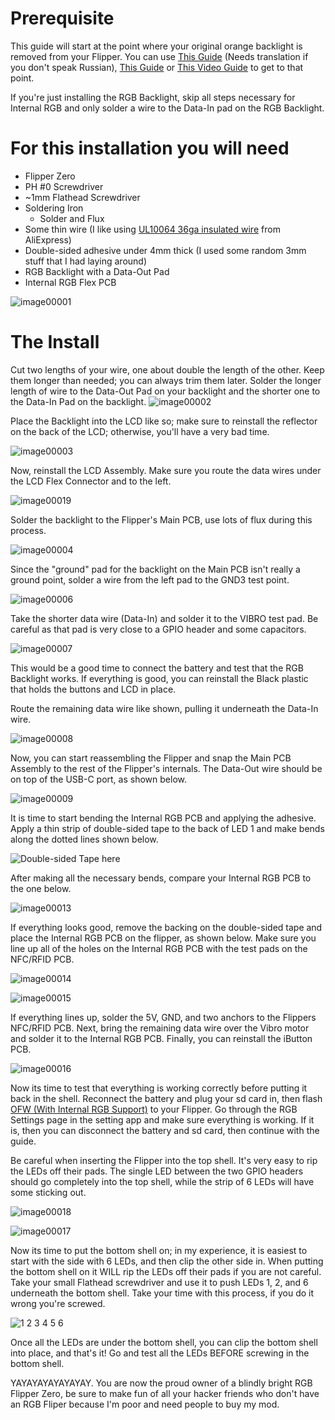 # Prerequisite

This guide will start at the point where your original orange backlight is removed from your Flipper. You can use [This Guide](https://telegra.ph/Izmenenie-cveta-podsvetki-Flipper-Zero-11-14) (Needs translation if you don't speak Russian), [This Guide](https://telegra.ph/Flipper-Zero-RGB-backlight-guide-12-26) or [This Video Guide](https://www.youtube.com/watch?v=pft1CI5ikA4) to get to that point.

If you're just installing the RGB Backlight, skip all steps necessary for Internal RGB and only solder a wire to the Data-In pad on the RGB Backlight.

# For this installation you will need

- Flipper Zero
- PH #0 Screwdriver
- ~1mm Flathead Screwdriver 
- Soldering Iron
  - Solder and Flux
- Some thin wire (I like using [UL10064 36ga insulated wire](https://www.aliexpress.us/item/3256805268543019.html) from AliExpress)
- Double-sided adhesive under 4mm thick (I used some random 3mm stuff that I had laying around)
- RGB Backlight with a Data-Out Pad
- Internal RGB Flex PCB

![image00001](https://github.com/Z3BRO/Flipper-Zero-RGB/assets/101530102/3559a438-ee9c-4344-a2e8-0555d2a26aa7)

# The Install

Cut two lengths of your wire, one about double the length of the other. Keep them longer than needed; you can always trim them later. Solder the longer length of wire to the Data-Out Pad on your backlight and the shorter one to the Data-In Pad on the backlight.
![image00002](https://github.com/Z3BRO/Flipper-Zero-RGB/assets/101530102/efc0301f-476c-45a3-8e1a-da53d3c96c3a)

Place the Backlight into the LCD like so; make sure to reinstall the reflector on the back of the LCD; otherwise, you'll have a very bad time.

![image00003](https://github.com/Z3BRO/Flipper-Zero-RGB/assets/101530102/0fb46f54-6331-4568-bf47-ddafb05bc6cd)

Now, reinstall the LCD Assembly. Make sure you route the data wires under the LCD Flex Connector and to the left.

![image00019](https://github.com/Z3BRO/Flipper-Zero-RGB/assets/101530102/cd77e51a-0b2f-492e-8a9d-7e5edb338fd4)

Solder the backlight to the Flipper's Main PCB, use lots of flux during this process. 

![image00004](https://github.com/Z3BRO/Flipper-Zero-RGB/assets/101530102/0ecb3535-cad1-4c99-91e4-aea7741e1425)

Since the "ground" pad for the backlight on the Main PCB isn't really a ground point, solder a wire from the left pad to the GND3 test point.

![image00006](https://github.com/Z3BRO/Flipper-Zero-RGB/assets/101530102/f26ecc63-41d9-46ed-8509-f4e8a4ddc653)

Take the shorter data wire (Data-In) and solder it to the VIBRO test pad. Be careful as that pad is very close to a GPIO header and some capacitors.

![image00007](https://github.com/Z3BRO/Flipper-Zero-RGB/assets/101530102/391e2ed8-9712-4cc7-a7d5-1a542785aadd)

This would be a good time to connect the battery and test that the RGB Backlight works. If everything is good, you can reinstall the Black plastic that holds the buttons and LCD in place. 

Route the remaining data wire like shown, pulling it underneath the Data-In wire.

![image00008](https://github.com/Z3BRO/Flipper-Zero-RGB/assets/101530102/4d764116-e9de-48e7-9669-ec9c0eb0d04f)

Now, you can start reassembling the Flipper and snap the Main PCB Assembly to the rest of the Flipper's internals. The Data-Out wire should be on top of the USB-C port, as shown below. 

![image00009](https://github.com/Z3BRO/Flipper-Zero-RGB/assets/101530102/27b00f4e-7fa5-4170-b7be-1d414f20ddba)

It is time to start bending the Internal RGB PCB and applying the adhesive. Apply a thin strip of double-sided tape to the back of LED 1 and make bends along the dotted lines shown below.

![Double-sided Tape here](https://github.com/Z3BRO/Flipper-Zero-RGB/assets/101530102/240c4874-2f14-48fd-838c-e5ad9cd41b4e)

After making all the necessary bends, compare your Internal RGB PCB to the one below.

![image00013](https://github.com/Z3BRO/Flipper-Zero-RGB/assets/101530102/082a24cc-85e9-4280-97ba-54850f819e81)

If everything looks good, remove the backing on the double-sided tape and place the Internal RGB PCB on the flipper, as shown below. Make sure you line up all of the holes on the Internal RGB PCB with the test pads on the NFC/RFID PCB.

![image00014](https://github.com/Z3BRO/Flipper-Zero-RGB/assets/101530102/a31ec6bb-eda1-4925-b5e7-bb4f100250b1)

![image00015](https://github.com/Z3BRO/Flipper-Zero-RGB/assets/101530102/3dfdcb28-e715-4393-bf4e-a8d5c7174322)

If everything lines up, solder the 5V, GND, and two anchors to the Flippers NFC/RFID PCB. Next, bring the remaining data wire over the Vibro motor and solder it to the Internal RGB PCB. Finally, you can reinstall the iButton PCB.

![image00016](https://github.com/Z3BRO/Flipper-Zero-RGB/assets/101530102/c847f01b-9629-4f6f-bc4f-aee8f04ddb04)

Now its time to test that everything is working correctly before putting it back in the shell. Reconnect the battery and plug your sd card in, then flash [OFW (With Internal RGB Support)](https://github.com/Z3BRO/Flipper-Zero-OFW-RGB) to your Flipper. Go through the RGB Settings page in the setting app and make sure everything is working. If it is, then you can disconnect the battery and sd card, then continue with the guide.

Be careful when inserting the Flipper into the top shell. It's very easy to rip the LEDs off their pads. The single LED between the two GPIO headers should go completely into the top shell, while the strip of 6 LEDs will have some sticking out. 

![image00018](https://github.com/Z3BRO/Flipper-Zero-RGB/assets/101530102/3c2d9d01-0420-46bb-9407-fba8e3143a09)

![image00017](https://github.com/Z3BRO/Flipper-Zero-RGB/assets/101530102/c6208926-cb14-4d34-b6d1-0696058c3477)

Now its time to put the bottom shell on; in my experience, it is easiest to start with the side with 6 LEDs, and then clip the other side in. When putting the bottom shell on it WILL rip the LEDs off their pads if you are not careful. Take your small Flathead screwdriver and use it to push LEDs 1, 2, and 6 underneath the bottom shell. Take your time with this process, if you do it wrong you're screwed.

![1 2 3 4 5 6](https://github.com/Z3BRO/Flipper-Zero-RGB/assets/101530102/0c0f6b23-80d3-422b-89db-967485620779)

Once all the LEDs are under the bottom shell, you can clip the bottom shell into place, and that's it! Go and test all the LEDs BEFORE screwing in the bottom shell.

YAYAYAYAYAYAYAY. You are now the proud owner of a blindly bright RGB Flipper Zero, be sure to make fun of all your hacker friends who don't have an RGB Fliper because I'm poor and need people to buy my mod.


